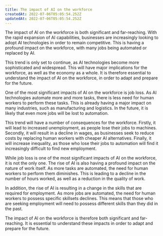 ```yaml
---
title: The impact of AI on the workforce
createdAt: 2022-07-06T05:05:54.252Z
updatedAt: 2022-07-06T05:05:54.252Z
---
```


The impact of AI on the workforce is both significant and far-reaching. With the rapid expansion of AI capabilities, businesses are increasingly looking to adopt AI technologies in order to remain competitive. This is having a profound impact on the workforce, with many jobs being automated or replaced by AI.

This trend is only set to continue, as AI technologies become more sophisticated and widespread. This will have major implications for the workforce, as well as the economy as a whole. It is therefore essential to understand the impact of AI on the workforce, in order to adapt and prepare for the future.

One of the most significant impacts of AI on the workforce is job loss. As AI technologies automate more and more tasks, there is less need for human workers to perform these tasks. This is already having a major impact on many industries, such as manufacturing and logistics. In the future, it is likely that even more jobs will be lost to automation.

This trend will have a number of consequences for the workforce. Firstly, it will lead to increased unemployment, as people lose their jobs to machines. Secondly, it will result in a decline in wages, as businesses seek to reduce costs by replacing human workers with cheaper AI alternatives. Finally, it will increase inequality, as those who lose their jobs to automation will find it increasingly difficult to find new employment.

While job loss is one of the most significant impacts of AI on the workforce, it is not the only one. The rise of AI is also having a profound impact on the nature of work itself. As more tasks are automated, the need for human workers to perform them diminishes. This is leading to a decline in the number of hours worked, as well as a reduction in the quality of work.

In addition, the rise of AI is resulting in a change in the skills that are required for employment. As more jobs are automated, the need for human workers to possess specific skillsets declines. This means that those who are seeking employment will need to possess different skills than they did in the past.

The impact of AI on the workforce is therefore both significant and far-reaching. It is essential to understand these impacts in order to adapt and prepare for the future.
